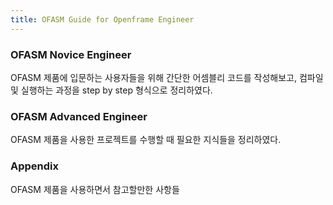 ```yaml
---
title: OFASM Guide for Openframe Engineer
---
```


### OFASM Novice Engineer

OFASM 제품에 입문하는 사용자들을 위해 간단한 어셈블리 코드를 작성해보고, 컴파일 및 실행하는 과정을 step by step 형식으로 정리하였다.

### OFASM Advanced Engineer

OFASM 제품을 사용한 프로젝트를 수행할 때 필요한 지식들을 정리하였다.

### Appendix

OFASM 제품을 사용하면서 참고할만한 사항들